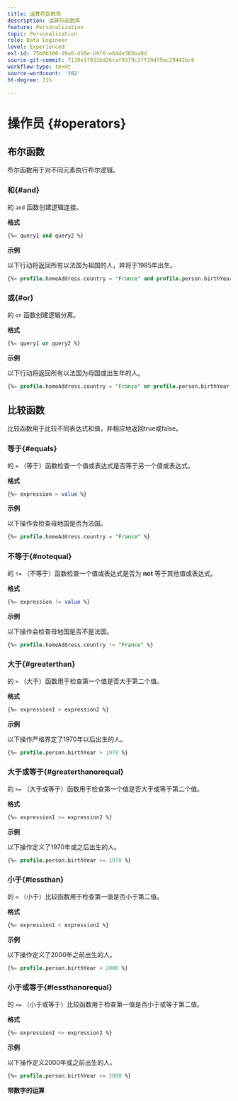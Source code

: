 ```yaml
---
title: 运算符函数库
description: 运算符函数库
feature: Personalization
topic: Personalization
role: Data Engineer
level: Experienced
exl-id: 75b0b380-d9a6-418e-b9f6-e64de385ba8d
source-git-commit: 7138e1f031bd26caf9379c3ff19d79ac29442bc6
workflow-type: tm+mt
source-wordcount: '302'
ht-degree: 11%

---
```


# 操作员 {#operators}

## 布尔函数

布尔函数用于对不同元素执行布尔逻辑。

### 和{#and}

的 `and` 函数创建逻辑连接。

**格式**

```sql
{%= query1 and query2 %}
```

**示例**

以下行动将返回所有以法国为祖国的人，并将于1985年出生。

```sql
{%= profile.homeAddress.country = "France" and profile.person.birthYear = 1985 %}
```

### 或{#or}

的 `or` 函数创建逻辑分离。

**格式**

```sql
{%= query1 or query2 %}
```

**示例**

以下行动将返回所有以法国为母国或出生年的人。

```sql
{%= profile.homeAddress.country = "France" or profile.person.birthYear = 1985 %}
```

<!--
## Not{#not}

The `not` (or `!`) function is used to create a logical negation.

**Format**

```sql
not ({QUERY})
!({QUERY})
```

**Example**

The following operation will return all people who do not have their home country as Canada.

```sql
not (homeAddress.countryISO = "CA")
```
-->





## 比较函数

比较函数用于比较不同表达式和值，并相应地返回true或false。

### 等于{#equals}

的 `=` （等于）函数检查一个值或表达式是否等于另一个值或表达式。

**格式**

```sql
{%= expression = value %}
```

**示例**

以下操作会检查母地国是否为法国。

```sql
{%= profile.homeAddress.country = "France" %}
```

### 不等于{#notequal}

的 `!=` （不等于）函数检查一个值或表达式是否为 **not** 等于其他值或表达式。

**格式**

```sql
{%= expression != value %}
```

**示例**

以下操作会检查母地国是否不是法国。

```sql
{%= profile.homeAddress.country != "France" %}
```

### 大于{#greaterthan}

的 `>` （大于）函数用于检查第一个值是否大于第二个值。

**格式**

```sql
{%= expression1 > expression2 %}
```

**示例**

以下操作严格界定了1970年以后出生的人。

```sql
{%= profile.person.birthYear > 1970 %}
```

### 大于或等于{#greaterthanorequal}

的 `>=` （大于或等于）函数用于检查第一个值是否大于或等于第二个值。

**格式**

```sql
{%= expression1 >= expression2 %}
```

**示例**

以下操作定义了1970年或之后出生的人。

```sql
{%= profile.person.birthYear >= 1970 %}
```

### 小于{#lessthan}

的 `<` （小于）比较函数用于检查第一值是否小于第二值。

**格式**

```sql
{%= expression1 < expression2 %}
```

**示例**

以下操作定义了2000年之前出生的人。

```sql
{%= profile.person.birthYear < 2000 %}
```

### 小于或等于{#lessthanorequal}

的 `<=` （小于或等于）比较函数用于检查第一值是否小于或等于第二值。

**格式**

```sql
{%= expression1 <= expression2 %}
```

**示例**

以下操作定义2000年或之前出生的人。

```sql
{%= profile.person.birthYear <= 2000 %}
```

**带数字的运算**
